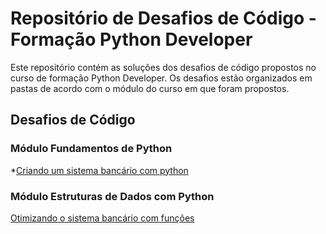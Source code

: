 # Repositório de Desafios de Código - Formação Python Developer
Este repositório contém as soluções dos desafios de código propostos no curso de formação Python Developer. Os desafios estão organizados em pastas de acordo com o módulo do curso em que foram propostos.

## Desafios de Código
### Módulo Fundamentos de Python

*[Criando um sistema bancário com python](https://github.com/micael-ortega/formacao-python-developer-dio/tree/main/Criando%20um%20sistema%20banc%C3%A1rio%20com%20python)

### Módulo Estruturas de Dados com Python

[Otimizando o sistema bancário com funções](https://github.com/micael-ortega/formacao-python-developer-dio/tree/main/Otimizando%20o%20sistema%20banc%C3%A1rio%20com%20fun%C3%A7%C3%B5es)